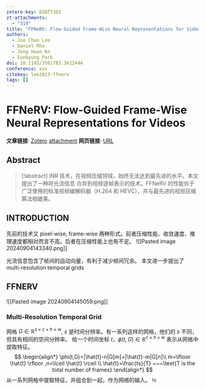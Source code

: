 ```yaml
---
zotero-key: EGQT7JD3
zt-attachments:
  - "319"
title: "FFNeRV: Flow-Guided Frame-Wise Neural Representations for Videos"
authors:
  - Joo Chan Lee
  - Daniel Rho
  - Jong Hwan Ko
  - Eunbyung Park
doi: 10.1145/3581783.3612444
conference: xxx
citekey: lee2023-ffnerv
tags: []
---
```

# FFNeRV: Flow-Guided Frame-Wise Neural Representations for Videos

**文章链接**: [Zotero](zotero://select/library/items/EGQT7JD3) [attachment](<file:///home/ilot/Zotero/storage/G4LY5ZW2/Lee%20%E7%AD%89%20-%202023%20-%20FFNeRV%20Flow-Guided%20Frame-Wise%20Neural%20Representati.pdf>)
**网页链接**: [URL](http://arxiv.org/abs/2212.12294)
## Abstract

>[!abstract]
>INR 技术，在视频压缩领域，始终无法达到最先进的水平。本文提出了一种将光流信息 合并到视频逐帧表示的技术。FFNeRV 的性能优于广泛使用的标准视频编解码器（H.264 和 HEVC），并与最先进的视频压缩算法相媲美。

## INTRODUCTION
先前的技术又 pixel-wise, frame-wise 两种形式。前者压缩性能、收敛速度、推理速度都相对而言不高。后者在压缩性能上也有不足。
![[Pasted image 20240904143340.png]]


光流信息包含了帧间的运动向量，有利于减少帧间冗余。
本文进一步提出了 multi-resolution temporal grids

## FFNERV
![[Pasted image 20240904145059.png]]
### Multi-Resolution Temporal Grid
网格 $G\in \mathbb{R}^{s \times c \times h \times w}$, $s$ 是时间分辨率。有一系列这样的网格，他们的 $s$ 不同，但具有相同的空间分辨率。
给一个时间坐标 $t$，$\phi (t,G) \in \mathbb{R}^{c\times h \times w}$ 表示从网格中提取特征。
$$
\begin{align*}
\phi(t,G)=|\hat{t}-n|G[m]+|\hat{t}-m|G[n]\\
m=\lfloor \hat{t} \rfloor ,n=\lceil \hat{t} \rceil \\
\hat{t}=\frac{ts}{T} ~~~\text{T is the total number of frames}
\end{align*}
$$
从一系列网格中提取特征，并组合到一起，作为网络的输入。
$\mathbb{N}$